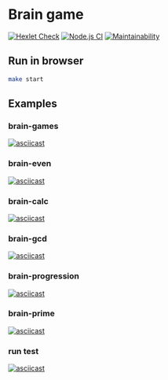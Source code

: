 # Brain game

[![Hexlet Check](https://github.com/strelov1/frontend-project-lvl1/workflows/hexlet-check/badge.svg)](https://github.com/strelov1/frontend-project-lvl1/actions?query=workflow%3Ahexlet-check)
[![Node.js CI](https://github.com/strelov1/frontend-project-lvl1/workflows/Node.js%20CI/badge.svg)](https://github.com/strelov1/frontend-project-lvl1/actions?query=workflow%3A%22Node.js+CI%22)
[![Maintainability](https://api.codeclimate.com/v1/badges/a99a88d28ad37a79dbf6/maintainability)](https://codeclimate.com/github/strelov1/frontend-project-lvl1)

## Run in browser
```bash
make start
```

## Examples

### brain-games
[![asciicast](https://asciinema.org/a/LFXwpQ1UtrNusaVn2Z5SBwfYC.png)](https://asciinema.org/a/LFXwpQ1UtrNusaVn2Z5SBwfYC)
### brain-even
[![asciicast](https://asciinema.org/a/UEhrRkvW6UsGG9K2R2kwUe04L.png)](https://asciinema.org/a/UEhrRkvW6UsGG9K2R2kwUe04L)
### brain-calc
[![asciicast](https://asciinema.org/a/rovyFCsqaklMbXcqZB9cIzQkw.png)](https://asciinema.org/a/rovyFCsqaklMbXcqZB9cIzQkw)
### brain-gcd
[![asciicast](https://asciinema.org/a/UCgSO1a0nTkb1NZXbfdJd0Tgt.png)](https://asciinema.org/a/UCgSO1a0nTkb1NZXbfdJd0Tgt)
### brain-progression
[![asciicast](https://asciinema.org/a/Rb10gL1DYaZnI8bfi82pv1iPl.png)](https://asciinema.org/a/Rb10gL1DYaZnI8bfi82pv1iPl)
### brain-prime
[![asciicast](https://asciinema.org/a/RYqq06QlDhRgwQmrpZlSeovGI.png)](https://asciinema.org/a/RYqq06QlDhRgwQmrpZlSeovGI)
### run test
[![asciicast](https://asciinema.org/a/bRRkg49LUeYv6PdRjoZKNTVIq.png)](https://asciinema.org/a/bRRkg49LUeYv6PdRjoZKNTVIq)